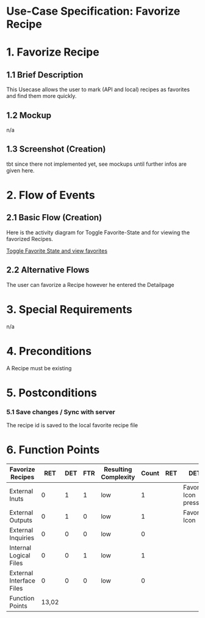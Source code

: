 # Use-Case Specification: Favorize Recipe

# 1. Favorize Recipe

## 1.1 Brief Description
This Usecase allows the user to mark (API and local) recipes as favorites and find them more quickly.

## 1.2 Mockup
n/a

## 1.3 Screenshot (Creation)
tbt since there not implemented yet, see mockups until further infos are given here.

# 2. Flow of Events

## 2.1 Basic Flow (Creation)
Here is the activity diagram for Toggle Favorite-State and for viewing the favorized Recipes.

<a href="https://viewer.diagrams.net/?highlight=0000ff&edit=_blank&layers=1&nav=1&title=createrecipe.drawio#Uhttps%3A%2F%2Fraw.githubusercontent.com%2FJanPfenning%2FMood4Food_Doc%2Fmain%2Fembedded-files%2FfavorizeRecipe.drawio">Toggle Favorite State and view favorites</a></p>

## 2.2 Alternative Flows
The user can favorize a Recipe however he entered the Detailpage

# 3. Special Requirements
n/a

# 4. Preconditions
A Recipe must be existing

# 5. Postconditions

### 5.1 Save changes / Sync with server
The recipe id is saved to the local favorite recipe file

# 6. Function Points
| Favorize Recipes         | RET   | DET | FTR | Resulting Complexity | Count | RET | DET                 | FTR    |
|--------------------------|-------|-----|-----|----------------------|-------|-----|---------------------|--------|
| External Inuts           | 0     | 1   | 1   | low                  | 1     |     | Favorite Icon press | Recipe |
| External Outputs         | 0     | 1   | 0   | low                  | 1     |     | Favorite Icon       |        |
| External Inquiries       | 0     | 0   | 0   | low                  | 0     |     |                     |        |
| Internal Logical Files   | 0     | 0   | 1   | low                  | 1     |     |                     | Recipe |
| External Interface Files | 0     | 0   | 0   | low                  | 0     |     |                     |        |
| Function Points          | 13,02 |
